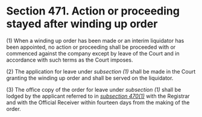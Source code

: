 # Section 471. Action or proceeding stayed after winding up order

\(1\) When a winding up order has been made or an interim liquidator has been appointed, no action or proceeding shall be proceeded with or commenced against the company except by leave of the Court and in accordance with such terms as the Court imposes.

\(2\) The application for leave under _subsection \(1\)_ shall be made in the Court granting the winding up order and shall be served on the liquidator.

\(3\) The office copy of the order for leave under _subsection \(1\)_ shall be lodged by the applicant referred to in [_subsection 470\(1\)_](section-470.-power-of-court-to-stay-or-restrain-proceedings-against-company-prior-to-order-of-windi.md) with the Registrar and with the Official Receiver within fourteen days from the making of the order.

